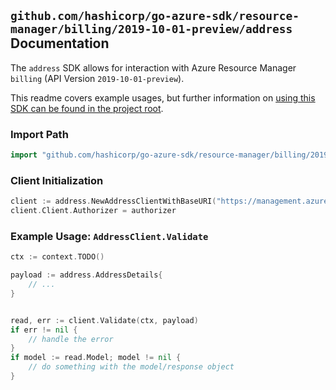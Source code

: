 
## `github.com/hashicorp/go-azure-sdk/resource-manager/billing/2019-10-01-preview/address` Documentation

The `address` SDK allows for interaction with Azure Resource Manager `billing` (API Version `2019-10-01-preview`).

This readme covers example usages, but further information on [using this SDK can be found in the project root](https://github.com/hashicorp/go-azure-sdk/tree/main/docs).

### Import Path

```go
import "github.com/hashicorp/go-azure-sdk/resource-manager/billing/2019-10-01-preview/address"
```


### Client Initialization

```go
client := address.NewAddressClientWithBaseURI("https://management.azure.com")
client.Client.Authorizer = authorizer
```


### Example Usage: `AddressClient.Validate`

```go
ctx := context.TODO()

payload := address.AddressDetails{
	// ...
}


read, err := client.Validate(ctx, payload)
if err != nil {
	// handle the error
}
if model := read.Model; model != nil {
	// do something with the model/response object
}
```
